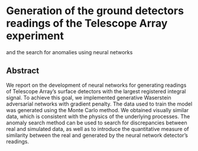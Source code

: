 # Generation of the ground detectors readings of the Telescope Array experiment
and the search for anomalies using neural networks
## Abstract
We report on the development of neural networks for generating readings of Telescope Array’s
surface detectors with the largest registered integral signal. To achieve this goal, we implemented
generative Waserstein adversarial networks with gradient penalty. The data used to train the model
was generated using the Monte Carlo method. We obtained visually similar data, which is consistent
with the physics of the underlying processes. The anomaly search method can be used to search for
discrepancies between real and simulated data, as well as to introduce the quantitative measure of
similarity between the real and generated by the neural network detector’s readings.
